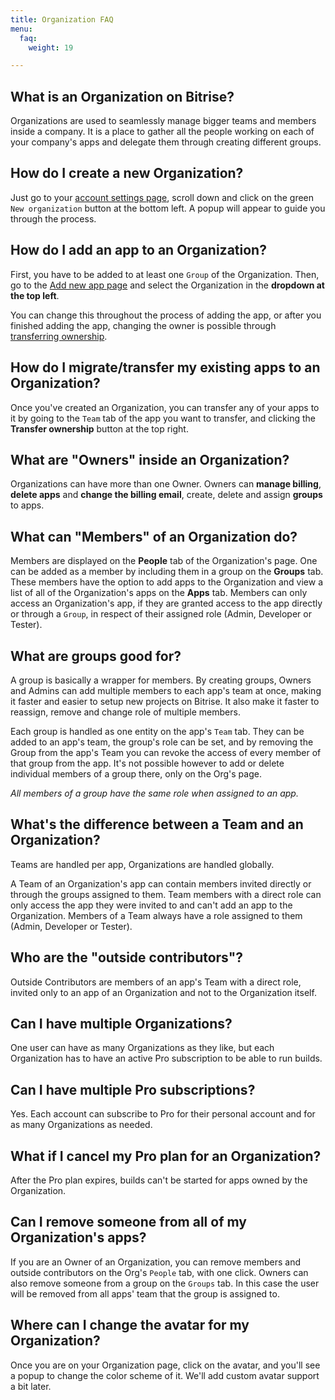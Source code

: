 ```yaml
---
title: Organization FAQ
menu:
  faq:
    weight: 19

---
```

## What is an Organization on Bitrise?

Organizations are used to seamlessly manage bigger teams and members inside a company.
It is a place to gather all the people working on each of your company's
apps and delegate them through creating different groups.

## How do I create a new Organization?

Just go to your [account settings page](https://www.bitrise.io/me/profile#/overview),
scroll down and click on the green `New organization` button at the bottom left.
A popup will appear to guide you through the process.

## How do I add an app to an Organization?

First, you have to be added to at least one `Group` of the Organization.
Then, go to the [Add new app page](https://www.bitrise.io/apps/add) and select
the Organization in the **dropdown at the top left**.

You can change this throughout the process of adding the app, or after you finished adding the app,
changing the owner is possible through [transferring ownership](/faq/how-to-change-the-owner-of-an-app/).

## How do I migrate/transfer my existing apps to an Organization?

Once you've created an Organization, you can transfer any of your apps to it by going to
the `Team` tab of the app you want to transfer, and clicking the **Transfer ownership** button at the top right.

## What are "Owners" inside an Organization?

Organizations can have more than one Owner.
Owners can **manage billing**, **delete apps** and **change the billing email**,
create, delete and assign **groups** to apps.

## What can "Members" of an Organization do?

Members are displayed on the **People** tab of the Organization's page.
One can be added as a member by including them in a group on the **Groups** tab.
These members have the option to add apps to the Organization and view a list of all of the
Organization's apps on the **Apps** tab.
Members can only access an Organization's app, if they are granted access to the app directly or through a `Group`,
in respect of their assigned role (Admin, Developer or Tester).

## What are groups good for?

A group is basically a wrapper for members. By creating groups, Owners and Admins can
add multiple members to each app's team at once, making it faster and easier to setup new
projects on Bitrise. It also make it faster to reassign, remove and change role of multiple members.

Each group is handled as one entity on the app's `Team` tab. They can be added to an app's team,
the group's role can be set, and by removing the Group from the app's Team
you can revoke the access of every member of that group from the app.
It's not possible however to add or delete individual members of a group there, only on the Org's page.

_All members of a group have the same role when assigned to an app._

## What's the difference between a Team and an Organization?

Teams are handled per app, Organizations are handled globally.

A Team of an Organization's app can contain members invited directly
or through the groups assigned to them. Team members with a direct role
can only access the app they were invited to and can't add an app to the Organization.
Members of a Team always have a role assigned to them (Admin, Developer or Tester).

## Who are the "outside contributors"?

Outside Contributors are members of an app's Team with a direct role, invited only to an app of an Organization and not to the Organization itself.

## Can I have multiple Organizations?

One user can have as many Organizations as they like, but each Organization has to have
an active Pro subscription to be able to run builds.

## Can I have multiple Pro subscriptions?

Yes. Each account can subscribe to Pro for their personal account and for as many Organizations as needed.

## What if I cancel my Pro plan for an Organization?

After the Pro plan expires, builds can't be started for apps owned by the Organization.

## Can I remove someone from all of my Organization's apps?

If you are an Owner of an Organization, you can remove members and outside contributors on the Org's `People` tab, with one click. Owners can also remove someone from a group
on the `Groups` tab. In this case the user will be removed from all apps' team that the group is assigned to.

## Where can I change the avatar for my Organization?

Once you are on your Organization page, click on the avatar, and you'll see a popup
to change the color scheme of it. We'll add custom avatar support a bit later.